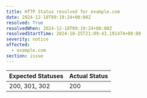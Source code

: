 ```yaml
---
title: HTTP Status resolved for example.com
date: 2024-12-18T09:19:24+00:00Z
resolved: True
resolvedWhen: 2024-12-18T09:19:24+00:00Z
resolvedStartTime: 2024-10-25T21:09:43.191474+00:00
severity: notice
affected:
  - example.com
section: issue
---
```


| Expected Statuses | Actual Status  |
|-------------------|----------------|
| 200, 301, 302 | 200 |
